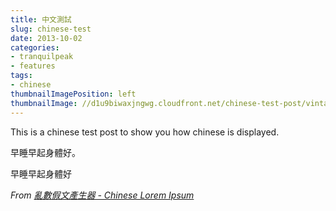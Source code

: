 ```yaml
---
title: 中文測試
slug: chinese-test
date: 2013-10-02
categories:
- tranquilpeak
- features
tags:
- chinese
thumbnailImagePosition: left
thumbnailImage: //d1u9biwaxjngwg.cloudfront.net/chinese-test-post/vintage-140.jpg
---
```


This is a chinese test post to show you how chinese is displayed.
<!--more-->

早睡早起身體好。


> 
早睡早起身體好

*From [亂數假文產生器 - Chinese Lorem Ipsum](http://www.richyli.com/tool/loremipsum/)*
